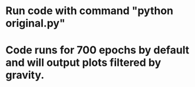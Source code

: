 # Run code with command "python original.py"
# Code runs for 700 epochs by default and will output plots filtered by gravity.
